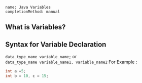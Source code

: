 ```ngMeta
name: Java Variables
completionMethod: manual
```
<h2>What is Variables?</h2>


<h2>Syntax for Variable Declaration</h2>

`data_type_name variable_name;` or <br>
`data_type_name variable_name1, variable_name2`
For Example : <br>
 ```java
 int a =5;
 int b = 10, c = 15;
 ```
